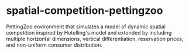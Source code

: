 # spatial-competition-pettingzoo
PettingZoo environment that simulates a model of dynamic spatial competition inspired by Hotelling's model and extended by including multiple horizontal dimensions, vertical differentiation, reservation prices, and non-uniform consumer distribution. 
